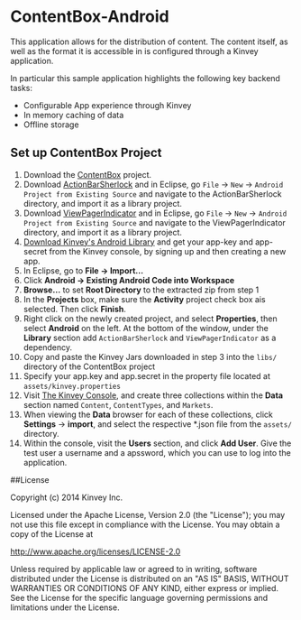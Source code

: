ContentBox-Android
==================

This application allows for the distribution of content.  The content itself, as well as the format it is accessible in is configured through a Kinvey application.

In particular this sample application highlights the following key backend tasks:

* Configurable App experience through Kinvey
* In memory caching of data
* Offline storage


## Set up ContentBox Project
1. Download the [ContentBox](https://github.com/KinveyApps/contentbox-Android/archive/master.zip) project.
2. Download [ActionBarSherlock](http://actionbarsherlock.com/) and in Eclipse, go `File` -> `New` -> `Android Project from Existing Source` and navigate to the ActionBarSherlock directory, and import it as a library project.
3. Download [ViewPagerIndicator](http://viewpagerindicator.com/) and in Eclipse, go `File` -> `New` -> `Android Project from Existing Source` and navigate to the ViewPagerIndicator directory, and import it as a library project.
4. [Download Kinvey's Android Library](http://devcenter.kinvey.com/android/downloads) and get your app-key and app-secret from the Kinvey console, by signing up and then creating a new app.
5.  In Eclipse, go to __File &rarr; Import…__
6. Click __Android &rarr; Existing Android Code into Workspace__
7. __Browse…__ to set __Root Directory__ to the extracted zip from step 1
8. In the __Projects__ box, make sure the __Activity__ project check box ais selected. Then click __Finish__.
9. Right click on the newly created project, and select __Properties__, then select __Android__ on the left.  At the bottom of the window, under the __Library__ section add `ActionBarSherlock` and `ViewPagerIndicator` as a dependency. 
10. Copy and paste the Kinvey Jars downloaded in step 3 into the `libs/` directory of the ContentBox project
11. Specify your app.key and app.secret in the property file located at `assets/kinvey.properties` 
12. Visit [The Kinvey Console](www.console.kinvey.com), and create three collections within the __Data__ section named `Content`, `ContentTypes`, and `Markets`.
13. When viewing the __Data__ browser for each of these collections, click __Settings__ -> __import__, and select the respective *.json file from the `assets/` directory.
14.  Within the console, visit the __Users__ section, and click __Add User__.  Give the test user a username and a apssword, which you can use to log into the application.  

##License


Copyright (c) 2014 Kinvey Inc.

Licensed under the Apache License, Version 2.0 (the "License"); you may not use this file except
in compliance with the License. You may obtain a copy of the License at

 http://www.apache.org/licenses/LICENSE-2.0

Unless required by applicable law or agreed to in writing, software distributed under the License
is distributed on an "AS IS" BASIS, WITHOUT WARRANTIES OR CONDITIONS OF ANY KIND, either express
or implied. See the License for the specific language governing permissions and limitations under
the License.
